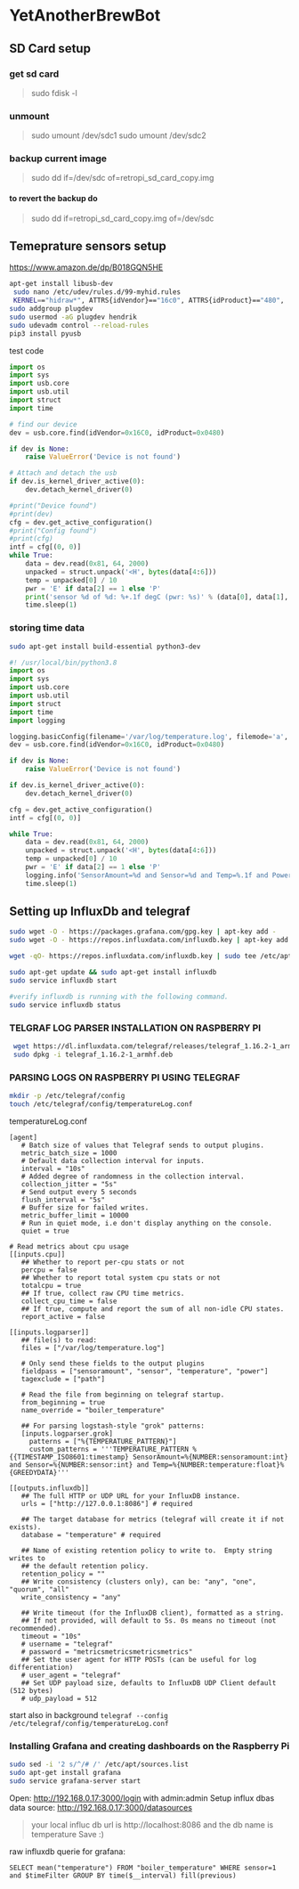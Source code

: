 # YetAnotherBrewBot

## SD Card setup
### get sd card
> sudo fdisk -l

### unmount
> sudo umount /dev/sdc1
>  sudo umount /dev/sdc2

### backup current image
> sudo dd if=/dev/sdc of=retropi_sd_card_copy.img

#### to revert the backup do
> sudo dd if=retropi_sd_card_copy.img of=/dev/sdc

## Temeprature sensors setup
https://www.amazon.de/dp/B018GQN5HE
```bash
apt-get install libusb-dev
 sudo nano /etc/udev/rules.d/99-myhid.rules
 KERNEL=="hidraw*", ATTRS{idVendor}=="16c0", ATTRS{idProduct}=="480",  MODE="0666", GROUP="plugdev", TAG+="uaccess", TAG+="udev-acl"
sudo addgroup plugdev
sudo usermod -aG plugdev hendrik
sudo udevadm control --reload-rules
pip3 install pyusb
```
test code
```python
import os
import sys
import usb.core
import usb.util
import struct
import time

# find our device
dev = usb.core.find(idVendor=0x16C0, idProduct=0x0480)

if dev is None:
    raise ValueError('Device is not found')

# Attach and detach the usb
if dev.is_kernel_driver_active(0):
    dev.detach_kernel_driver(0)

#print("Device found")
#print(dev)
cfg = dev.get_active_configuration()
#print("Config found")
#print(cfg)
intf = cfg[(0, 0)]
while True:
    data = dev.read(0x81, 64, 2000)
    unpacked = struct.unpack('<H', bytes(data[4:6]))
    temp = unpacked[0] / 10
    pwr = 'E' if data[2] == 1 else 'P'
    print('sensor %d of %d: %+.1f degC (pwr: %s)' % (data[0], data[1], temp, pwr))
    time.sleep(1)
```


### storing time data
```bash
sudo apt-get install build-essential python3-dev
```

```python
#! /usr/local/bin/python3.8
import os
import sys
import usb.core
import usb.util
import struct
import time
import logging 

logging.basicConfig(filename='/var/log/temperature.log', filemode='a', format='%(created)f %(message)s', level=logging.INFO) 
dev = usb.core.find(idVendor=0x16C0, idProduct=0x0480)

if dev is None:
    raise ValueError('Device is not found')

if dev.is_kernel_driver_active(0):
    dev.detach_kernel_driver(0)

cfg = dev.get_active_configuration()
intf = cfg[(0, 0)]

while True:
    data = dev.read(0x81, 64, 2000)
    unpacked = struct.unpack('<H', bytes(data[4:6]))
    temp = unpacked[0] / 10
    pwr = 'E' if data[2] == 1 else 'P'
    logging.info('SensorAmount=%d and Sensor=%d and Temp=%.1f and Power=%s' % (data[0], data[1], temp, pwr))
    time.sleep(1)
```

## Setting up InfluxDb and telegraf
```bash
sudo wget -O - https://packages.grafana.com/gpg.key | apt-key add -
sudo wget -O - https://repos.influxdata.com/influxdb.key | apt-key add -

wget -qO- https://repos.influxdata.com/influxdb.key | sudo tee /etc/apt/sources.list.d/influxdb.list test $VERSION_ID = "8" && echo "deb https://repos.influxdata.com/debian jessie stable" | sudo tee /etc/apt/sources.list.d/influxdb.list test $VERSION_ID = "9" && echo "deb https://repos.influxdata.com/debian stretch stable" | sudo tee /etc/apt/sources.list.d/influxdb.list 

sudo apt-get update && sudo apt-get install influxdb 
sudo service influxdb start 

#verify influxdb is running with the following command. 
sudo service influxdb status 
```
### TELGRAF LOG PARSER INSTALLATION ON RASPBERRY PI
```bash
 wget https://dl.influxdata.com/telegraf/releases/telegraf_1.16.2-1_armhf.deb
 sudo dpkg -i telegraf_1.16.2-1_armhf.deb
```

### PARSING LOGS ON RASPBERRY PI USING TELEGRAF
```bash
mkdir -p /etc/telegraf/config
touch /etc/telegraf/config/temperatureLog.conf
```

temperatureLog.conf
```
[agent]
   # Batch size of values that Telegraf sends to output plugins.
   metric_batch_size = 1000
   # Default data collection interval for inputs.
   interval = "10s"
   # Added degree of randomness in the collection interval.
   collection_jitter = "5s"
   # Send output every 5 seconds
   flush_interval = "5s"
   # Buffer size for failed writes.
   metric_buffer_limit = 10000
   # Run in quiet mode, i.e don't display anything on the console.
   quiet = true
 
# Read metrics about cpu usage
[[inputs.cpu]]
   ## Whether to report per-cpu stats or not
   percpu = false
   ## Whether to report total system cpu stats or not
   totalcpu = true
   ## If true, collect raw CPU time metrics.
   collect_cpu_time = false
   ## If true, compute and report the sum of all non-idle CPU states.
   report_active = false

[[inputs.logparser]]
   ## file(s) to read:
   files = ["/var/log/temperature.log"]
    
   # Only send these fields to the output plugins
   fieldpass = ["sensoramount", "sensor", "temperature", "power"]
   tagexclude = ["path"]

   # Read the file from beginning on telegraf startup.
   from_beginning = true
   name_override = "boiler_temperature"

   ## For parsing logstash-style "grok" patterns:
   [inputs.logparser.grok]
     patterns = ["%{TEMPERATURE_PATTERN}"]
     custom_patterns = '''TEMPERATURE_PATTERN %{{TIMESTAMP_ISO8601:timestamp} SensorAmount=%{NUMBER:sensoramount:int} and Sensor=%{NUMBER:sensor:int} and Temp=%{NUMBER:temperature:float}%{GREEDYDATA}'''

[[outputs.influxdb]]
   ## The full HTTP or UDP URL for your InfluxDB instance.
   urls = ["http://127.0.0.1:8086"] # required
   
   ## The target database for metrics (telegraf will create it if not exists).
   database = "temperature" # required
   
   ## Name of existing retention policy to write to.  Empty string writes to
   ## the default retention policy.
   retention_policy = ""
   ## Write consistency (clusters only), can be: "any", "one", "quorum", "all"
   write_consistency = "any"
   
   ## Write timeout (for the InfluxDB client), formatted as a string.
   ## If not provided, will default to 5s. 0s means no timeout (not recommended).
   timeout = "10s"
   # username = "telegraf"
   # password = "metricsmetricsmetricsmetrics"
   ## Set the user agent for HTTP POSTs (can be useful for log differentiation)
   # user_agent = "telegraf"
   ## Set UDP payload size, defaults to InfluxDB UDP Client default (512 bytes)
   # udp_payload = 512

```
start also in background `telegraf --config /etc/telegraf/config/temperatureLog.conf`

### Installing Grafana and creating dashboards on the Raspberry Pi
```bash
sudo sed -i '2 s/^/# /' /etc/apt/sources.list
sudo apt-get install grafana
sudo service grafana-server start
```
Open: http://192.168.0.17:3000/login with admin:admin
Setup influx dbas data source: http://192.168.0.17:3000/datasources
> your local influc db url is http://localhost:8086 and the db name is temperature
Save :)

raw influxdb querie for grafana:
```
SELECT mean("temperature") FROM "boiler_temperature" WHERE sensor=1 and $timeFilter GROUP BY time($__interval) fill(previous)
```


